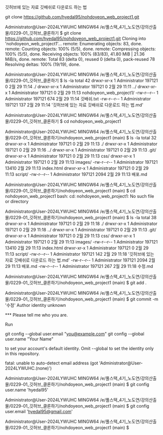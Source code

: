  깃허브에 있는 자료 깃배쉬로 다운로드 하는 법  
 
 git clone  https://github.com/hyedal95/nohdoyeon_web_project1.git

 
Administrator@User-2024LYWUHC MINGW64 /e/풀스택_4기_노도연/강의산출물/0229-01_깃허브_클론하기
$ git clone https://github.com/hyedal95/nohdoyeon_web_project1.git
Cloning into 'nohdoyeon_web_project1'...
remote: Enumerating objects: 83, done.
remote: Counting objects: 100% (5/5), done.
remote: Compressing objects: 100% (5/5), done.
Receiving objects: 100% (83/83), 41.80 MiB | 21.36 MiB/s, done.
remote: Total 83 (delta 0), reused 0 (delta 0), pack-reused 78
Resolving deltas: 100% (19/19), done.

Administrator@User-2024LYWUHC MINGW64 /e/풀스택_4기_노도연/강의산출물/0229-01_깃허브_클론하기
$ ls -la
total 42
drwxr-xr-x 1 Administrator 197121   0  2월 29 11:14  ./
drwxr-xr-x 1 Administrator 197121   0  2월 29 11:11  ../
drwxr-xr-x 1 Administrator 197121   0  2월 29 11:13  nohdoyeon_web_project1/
-rw-r--r-- 1 Administrator 197121 674  2월 29 11:14  깃배쉬.txt
-rw-r--r-- 1 Administrator 197121 137  2월 29 11:14 '깃허브에 있는 자료 깃배쉬로 다운로드 하는 법.md'

Administrator@User-2024LYWUHC MINGW64 /e/풀스택_4기_노도연/강의산출물/0229-01_깃허브_클론하기
$ cd nohdoyeon_web_project1

Administrator@User-2024LYWUHC MINGW64 /e/풀스택_4기_노도연/강의산출물/0229-01_깃허브_클론하기/nohdoyeon_web_project1 (main) 
$ ls -la
total 32
drwxr-xr-x 1 Administrator 197121     0  2월 29 11:13 ./
drwxr-xr-x 1 Administrator 197121     0  2월 29 11:16 ../
drwxr-xr-x 1 Administrator 197121     0  2월 29 11:13 .git/
drwxr-xr-x 1 Administrator 197121     0  2월 29 11:13 css/
drwxr-xr-x 1 Administrator 197121     0  2월 29 11:13 images/
-rw-r--r-- 1 Administrator 197121 13410  2월 29 11:13 index.html
drwxr-xr-x 1 Administrator 197121     0  2월 29 11:13 script/
-rw-r--r-- 1 Administrator 197121  2094  2월 29 11:13 배포.md

Administrator@User-2024LYWUHC MINGW64 /e/풀스택_4기_노도연/강의산출물/0229-01_깃허브_클론하기/nohdoyeon_web_project1 (main) 
$ cd nohdoyeon_web_project1
bash: cd: nohdoyeon_web_project1: No such file or directory

Administrator@User-2024LYWUHC MINGW64 /e/풀스택_4기_노도연/강의산출물/0229-01_깃허브_클론하기/nohdoyeon_web_project1 (main) 
$ ls -la
total 38
drwxr-xr-x 1 Administrator 197121     0  2월 29 11:18  ./
drwxr-xr-x 1 Administrator 197121     0  2월 29 11:18  ../
drwxr-xr-x 1 Administrator 197121     0  2월 29 11:13  .git/
drwxr-xr-x 1 Administrator 197121     0  2월 29 11:13  css/
drwxr-xr-x 1 Administrator 197121     0  2월 29 11:13  images/
-rw-r--r-- 1 Administrator 197121 13410  2월 29 11:13  index.html
drwxr-xr-x 1 Administrator 197121     0  2월 29 11:13  script/
-rw-r--r-- 1 Administrator 197121   142  2월 29 11:18 '깃허브에 있는 자료 깃배쉬로 다운로드 하는 법.md'
-rw-r--r-- 1 Administrator 197121  2094  2월 29 11:13  배포.md
-rw-r--r-- 1 Administrator 197121   267  2월 29 11:18  수정.md

Administrator@User-2024LYWUHC MINGW64 /e/풀스택_4기_노도연/강의산출물/0229-01_깃허브_클론하기/nohdoyeon_web_project1 (main) 
$ git add .

Administrator@User-2024LYWUHC MINGW64 /e/풀스택_4기_노도연/강의산출물/0229-01_깃허브_클론하기/nohdoyeon_web_project1 (main) 
$ git commit -m '수정'
Author identity unknown

*** Please tell me who you are.

Run

  git config --global user.email "you@example.com"
  git config --global user.name "Your Name"

to set your account's default identity.
Omit --global to set the identity only in this repository.

fatal: unable to auto-detect email address (got 'Administrator@User-2024LYWUHC.(none)')

Administrator@User-2024LYWUHC MINGW64 /e/풀스택_4기_노도연/강의산출물/0229-01_깃허브_클론하기/nohdoyeon_web_project1 (main) 
$ git config user.name 'hyedal95'

Administrator@User-2024LYWUHC MINGW64 /e/풀스택_4기_노도연/강의산출물/0229-01_깃허브_클론하기/nohdoyeon_web_project1 (main) 
$ git config user.email 'hyedal95@gmail.com'

Administrator@User-2024LYWUHC MINGW64 /e/풀스택_4기_노도연/강의산출물/0229-01_깃허브_클론하기/nohdoyeon_web_project1 (main) 
$